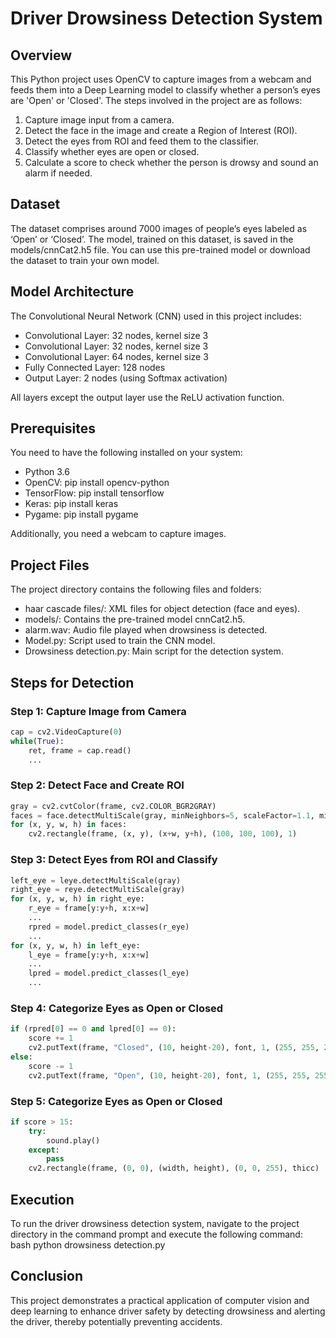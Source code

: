# Driver Drowsiness Detection System

## Overview
This Python project uses OpenCV to capture images from a webcam and feeds them into a Deep Learning model to classify whether a person’s eyes are 'Open' or 'Closed'. The steps involved in the project are as follows:

1. Capture image input from a camera.
2. Detect the face in the image and create a Region of Interest (ROI).
3. Detect the eyes from ROI and feed them to the classifier.
4. Classify whether eyes are open or closed.
5. Calculate a score to check whether the person is drowsy and sound an alarm if needed.

## Dataset
The dataset comprises around 7000 images of people’s eyes labeled as ‘Open’ or ‘Closed’. The model, trained on this dataset, is saved in the models/cnnCat2.h5 file. You can use this pre-trained model or download the dataset to train your own model.

## Model Architecture
The Convolutional Neural Network (CNN) used in this project includes:

- Convolutional Layer: 32 nodes, kernel size 3
- Convolutional Layer: 32 nodes, kernel size 3
- Convolutional Layer: 64 nodes, kernel size 3
- Fully Connected Layer: 128 nodes
- Output Layer: 2 nodes (using Softmax activation)

All layers except the output layer use the ReLU activation function.

## Prerequisites
You need to have the following installed on your system:

- Python 3.6
- OpenCV: pip install opencv-python
- TensorFlow: pip install tensorflow
- Keras: pip install keras
- Pygame: pip install pygame

Additionally, you need a webcam to capture images.

## Project Files
The project directory contains the following files and folders:

- haar cascade files/: XML files for object detection (face and eyes).
- models/: Contains the pre-trained model cnnCat2.h5.
- alarm.wav: Audio file played when drowsiness is detected.
- Model.py: Script used to train the CNN model.
- Drowsiness detection.py: Main script for the detection system.

## Steps for Detection

### Step 1: Capture Image from Camera
```python
cap = cv2.VideoCapture(0)
while(True):
    ret, frame = cap.read()
    ...
```
### Step 2: Detect Face and Create ROI
```python
gray = cv2.cvtColor(frame, cv2.COLOR_BGR2GRAY)
faces = face.detectMultiScale(gray, minNeighbors=5, scaleFactor=1.1, minSize=(25, 25))
for (x, y, w, h) in faces:
    cv2.rectangle(frame, (x, y), (x+w, y+h), (100, 100, 100), 1)
```
### Step 3: Detect Eyes from ROI and Classify
```python
left_eye = leye.detectMultiScale(gray)
right_eye = reye.detectMultiScale(gray)
for (x, y, w, h) in right_eye:
    r_eye = frame[y:y+h, x:x+w]
    ...
    rpred = model.predict_classes(r_eye)
    ...
for (x, y, w, h) in left_eye:
    l_eye = frame[y:y+h, x:x+w]
    ...
    lpred = model.predict_classes(l_eye)
    ...
```
### Step 4:  Categorize Eyes as Open or Closed
```python
if (rpred[0] == 0 and lpred[0] == 0):
    score += 1
    cv2.putText(frame, "Closed", (10, height-20), font, 1, (255, 255, 255), 1, cv2.LINE_AA)
else:
    score -= 1
    cv2.putText(frame, "Open", (10, height-20), font, 1, (255, 255, 255), 1, cv2.LINE_AA)
```
### Step 5:  Categorize Eyes as Open or Closed
```python
if score > 15:
    try:
        sound.play()
    except:
        pass
    cv2.rectangle(frame, (0, 0), (width, height), (0, 0, 255), thicc)
```
## Execution
To run the driver drowsiness detection system, navigate to the project directory in the command prompt and execute the following command:
bash
python drowsiness detection.py

## Conclusion
This project demonstrates a practical application of computer vision and deep learning to enhance driver safety by detecting drowsiness and alerting the driver, thereby potentially preventing accidents.
